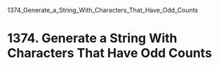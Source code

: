 1374_Generate_a_String_With_Characters_That_Have_Odd_Counts
# 1374. Generate a String With Characters That Have Odd Counts

